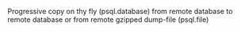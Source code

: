 
Progressive copy on thу fly (psql.database) from remote database to remote database or from remote gzipped dump-file (psql.file)
